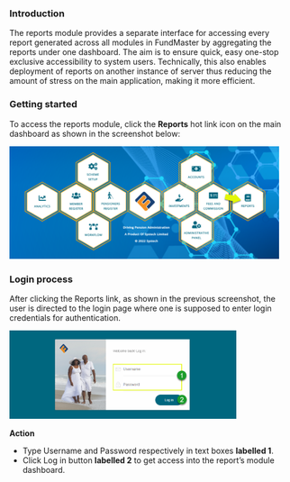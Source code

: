 ### Introduction

The reports module provides a separate interface for accessing every report generated across all modules in FundMaster by aggregating the reports under one dashboard. The aim is to ensure quick, easy one-stop exclusive accessibility to system users.  Technically, this also enables deployment of reports on another instance of server thus reducing the amount of stress on the main application, making it more efficient. 


### Getting started

To access the reports module, click the **Reports** hot link icon on the main dashboard as shown in the screenshot below: 

<img  alt="Reports Module" width="95%" height="auto"  class="center"  src="../media9/dash.png"> 


### Login process

After clicking the Reports link, as shown in the previous screenshot, the user is directed to the login page where one is supposed to enter login credentials for authentication.

<img  alt="Reports Module" width="80%" height="auto"  class="center"  src="../media9/login.png"> 

**Action**

- Type Username and Password respectively in text boxes **labelled 1**.
- Click Log in button **labelled 2** to get access into the report’s module dashboard. 